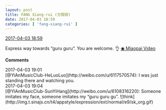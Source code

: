 ```yaml
---
layout: post
title: FANG Xiang-rui (方翔锐)
date: 2017-04-03 18:59
categories: [ 'fang-xiang-rui' ]
---
```


<div class="weibo-info">
  <a href="http://weibo.com/6117583008/ECOY3nxIf">2017-04-03 18:59</a>
</div>

Express way towards “guru guru”. You are welcome. :ok_hand: [◉ Miaopai Video](http://www.miaopai.com/show/WOeeIyeS3TUQqBSla~RYZuPEl-X~Oluv.htm)

<!-- more -->

**Comments**

<div class="weibo-info">2017-04-03 19:01</div>
[@YiAnMusicClub-HeLuoLuo](http://weibo.com/u/6117570574): I was just standing there and watching you.

<div class="weibo-info">2017-04-03 19:04</div>
[@YiAnMusicClub-SunYiHang](http://weibo.com/u/6108316220): Someone imitates my face, someone imitates my “guru guru gu”. ![think](http://img.t.sinajs.cn/t4/appstyle/expression/ext/normal/e9/sk_org.gif)

